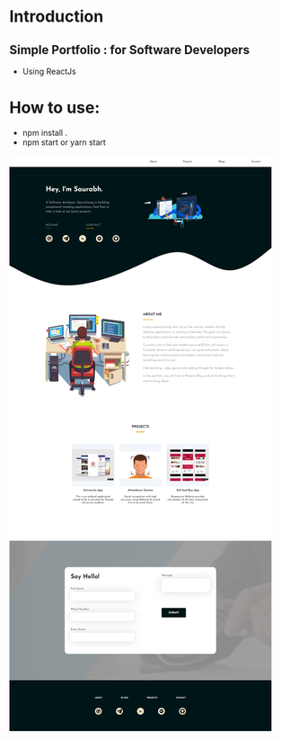 # Introduction
## Simple Portfolio : for Software Developers
- Using ReactJs

# How to use:
- npm install .
- npm start or yarn start

![alt text](https://github.com/saurabh4748/Portfolio/blob/master/screencapture-saurabh4748-netlify-app-2021-08-22-21_45_16.png)<br/>


 
